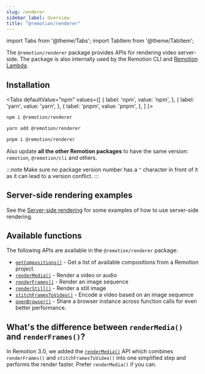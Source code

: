 ```yaml
---
slug: renderer
sidebar_label: Overview
title: "@remotion/renderer"
---
```


import Tabs from '@theme/Tabs';
import TabItem from '@theme/TabItem';

The `@remotion/renderer` package provides APIs for rendering video server-side.
The package is also internally used by the Remotion CLI and [Remotion Lambda](/docs/lambda).

## Installation

<Tabs
defaultValue="npm"
values={[
{ label: 'npm', value: 'npm', },
{ label: 'yarn', value: 'yarn', },
{ label: 'pnpm', value: 'pnpm', },
]
}>
<TabItem value="npm">

```bash
npm i @remotion/renderer
```

  </TabItem>

  <TabItem value="yarn">

```bash
yarn add @remotion/renderer
```

  </TabItem>

  <TabItem value="pnpm">

```bash
pnpm i @remotion/renderer
```

  </TabItem>
</Tabs>

Also update **all the other Remotion packages** to have the same version: `remotion`, `@remotion/cli` and others.

:::note
Make sure no package version number has a `^` character in front of it as it can lead to a version conflict.
:::

## Server-side rendering examples

See the [Server-side rendering](/docs/ssr) for some examples of how to use server-side rendering.

## Available functions

The following APIs are available in the `@remotion/renderer` package:

- [`getCompositions()`](/docs/renderer/get-compositions) - Get a list of available compositions from a Remotion project.
- [`renderMedia()`](/docs/renderer/render-media) - Render a video or audio
- [`renderFrames()`](/docs/renderer/render-frames) - Render an image sequence
- [`renderStill()`](/docs/renderer/render-still) - Render a still image
- [`stitchFramesToVideo()`](/docs/renderer/stitch-frames-to-video) - Encode a video based on an image sequence
- [`openBrowser()`](/docs/renderer/open-browser) - Share a browser instance across function calls for even better performance.

## What's the difference between `renderMedia()` and `renderFrames()`?

In Remotion 3.0, we added the [`renderMedia()`](/docs/renderer/render-media) API which combines `renderFrames()` and `stitchFramesToVideo()` into one simplified step and performs the render faster. Prefer `renderMedia()` if you can.
